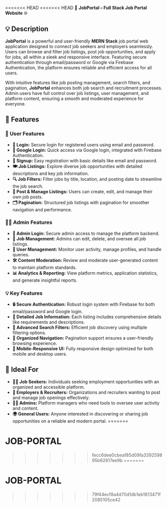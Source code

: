 <<<<<<< HEAD
<<<<<<< HEAD
💼 **JobPortal – Full Stack Job Portal Website** 🌐

## 💡 **Description**

**JobPortal** is a powerful and user-friendly **MERN Stack** job portal web application designed to connect job seekers and employers seamlessly. Users can browse and filter job listings, post job opportunities, and apply for jobs, all within a sleek and responsive interface. Featuring secure authentication through email/password or Google via Firebase Authentication, the platform ensures reliable and efficient access for all users.

With intuitive features like job posting management, search filters, and pagination, **JobPortal** enhances both job search and recruitment processes. Admin users have full control over job listings, user management, and platform content, ensuring a smooth and moderated experience for everyone.

## 🚀 **Features**

### 👤 **User Features**

* **🔑 Login:** Secure login for registered users using email and password.
* **📧 Google Login:** Quick access via Google login, integrated with Firebase Authentication.
* **📝 Signup:** Easy registration with basic details like email and password.
* **🍽️ Job Listings:** Explore diverse job opportunities with detailed descriptions and key job information.
* **🔍 Job Filters:** Filter jobs by title, location, and posting date to streamline the job search.
* **💼 Post & Manage Listings:** Users can create, edit, and manage their own job posts.
* **🗂️ Pagination:** Structured job listings with pagination for smoother navigation and performance.

### 🧑‍💼 **Admin Features**

* **🔑 Admin Login:** Secure admin access to manage the platform backend.
* **📝 Job Management:** Admins can edit, delete, and oversee all job listings.
* **👥 User Management:** Monitor user activity, manage profiles, and handle queries.
* **🛠️ Content Moderation:** Review and moderate user-generated content to maintain platform standards.
* **📊 Analytics & Reporting:** View platform metrics, application statistics, and generate insightful reports.

### 💡 **Key Features**

* **🔒 Secure Authentication:** Robust login system with Firebase for both email/password and Google login.
* **📑 Detailed Job Information:** Each listing includes comprehensive details like requirements and descriptions.
* **🎯 Advanced Search Filters:** Efficient job discovery using multiple filtering options.
* **🧭 Organized Navigation:** Pagination support ensures a user-friendly browsing experience.
* **📱 Mobile-Responsive UI:** Fully responsive design optimized for both mobile and desktop users.

## 🎯 **Ideal For**

* **👨‍💼 Job Seekers:** Individuals seeking employment opportunities with an organized and accessible platform.
* **🏢 Employers & Recruiters:** Organizations and recruiters wanting to post and manage job openings effectively.
* **🧑‍💼 Admins:** Platform managers who need tools to oversee user activity and content.
* **🌍 General Users:** Anyone interested in discovering or sharing job opportunities on a reliable and modern portal.
=======
# JOB-PORTAL
>>>>>>> fecc6dee0cbeaf85d09fa339259895b62817ee9b
=======
# JOB-PORTAL
>>>>>>> 79f44ecf8a4d70d1db1eb1813471f2085105ce42
